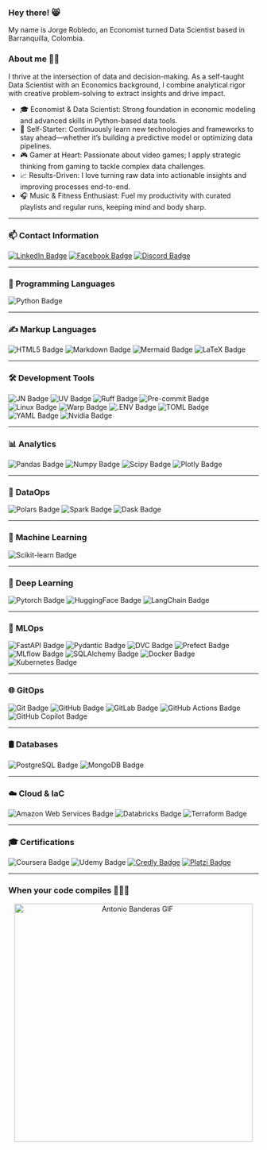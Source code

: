 ### **Hey there!** 😸 
My name is Jorge Robledo, an Economist turned Data Scientist based in Barranquilla, Colombia.

### **About me** 👋🏻
I thrive at the intersection of data and decision-making. As a self-taught Data Scientist with an Economics background, I combine analytical rigor with creative problem-solving to extract insights and drive impact.
  - 🎓 Economist & Data Scientist: Strong foundation in economic modeling and advanced skills in Python-based data tools.
  - 🚀 Self-Starter: Continuously learn new technologies and frameworks to stay ahead—whether it’s building a predictive model or optimizing data pipelines.
  - 🎮 Gamer at Heart: Passionate about video games; I apply strategic thinking from gaming to tackle complex data challenges.
  - 📈 Results-Driven: I love turning raw data into actionable insights and improving processes end-to-end.
  - 🎧 Music & Fitness Enthusiast: Fuel my productivity with curated playlists and regular runs, keeping mind and body sharp.

---
### 📫 **Contact Information**
[![LinkedIn Badge](https://img.shields.io/badge/LinkedIn-0A66C2?style=for-the-badge&logo=linkedin&logoColor=white)](https://www.linkedin.com/in/jorge-robledo11)
[![Facebook Badge](https://img.shields.io/badge/Facebook-1877F2?style=for-the-badge&logo=facebook&logoColor=white)](https://web.facebook.com/robledo1337)
[![Discord Badge](https://img.shields.io/badge/Discord-5865F2?style=for-the-badge&logo=discord&logoColor=white)](https://discord.gg/4gsqa6Ups7)

---
### 🐍 **Programming Languages**
![Python Badge](https://img.shields.io/badge/Python-3776AB.svg?style=for-the-badge&logo=python&logoColor=white)

---
### ✍️ **Markup Languages**
![HTML5 Badge](https://img.shields.io/badge/HTML5-E34F26.svg?style=for-the-badge&logo=html5&logoColor=white)
![Markdown Badge](https://img.shields.io/badge/Markdown-000000.svg?style=for-the-badge&logo=markdown&logoColor=white)
![Mermaid Badge](https://img.shields.io/badge/Mermaid-FF3670.svg?style=for-the-badge&logo=mermaid&logoColor=white)
![LaTeX Badge](https://img.shields.io/badge/LaTeX-008080.svg?&style=for-the-badge&logo=latex&logoColor=white)

---
### 🛠️ **Development Tools**
![JN Badge](https://img.shields.io/badge/Jupyter-F37626.svg?&style=for-the-badge&logo=Jupyter&logoColor=white)
![UV Badge](https://img.shields.io/badge/UV-DE5FE9?style=for-the-badge&logo=uv&logoColor=white)
![Ruff Badge](https://img.shields.io/badge/Ruff-D7FF64?style=for-the-badge&logo=ruff&logoColor=white)
![Pre-commit Badge](https://img.shields.io/badge/Pre_commit-FAB040?style=for-the-badge&logo=pre-commit&logoColor=white)
![Linux Badge](https://img.shields.io/badge/Linux-FCC624?style=for-the-badge&logo=linux&logoColor=white)
![Warp Badge](https://img.shields.io/badge/Warp-01A4FF?style=for-the-badge&logo=warp&logoColor=white)
![.ENV Badge](https://img.shields.io/badge/.env-ECD53F.svg?&style=for-the-badge&logo=dotenv&logoColor=white)
![TOML Badge](https://img.shields.io/badge/toml-9C4121.svg?&style=for-the-badge&logo=toml&logoColor=white)
![YAML Badge](https://img.shields.io/badge/yaml-CB171E.svg?&style=for-the-badge&logo=yaml&logoColor=white)
![Nvidia Badge](https://img.shields.io/badge/Nvidia-76B900.svg?&style=for-the-badge&logo=nvidia&logoColor=white)

---
### 📊 **Analytics**
![Pandas Badge](https://img.shields.io/badge/Pandas-150458?style=for-the-badge&logo=pandas&logoColor=white)
![Numpy Badge](https://img.shields.io/badge/Numpy-013243?style=for-the-badge&logo=numpy&logoColor=white)
![Scipy Badge](https://img.shields.io/badge/Scipy-8CAAE6?style=for-the-badge&logo=scipy&logoColor=white)
![Plotly Badge](https://img.shields.io/badge/Plotly-3F4F75?style=for-the-badge&logo=plotly&logoColor=white)

---
### 🔁 **DataOps**
![Polars Badge](https://img.shields.io/badge/Polars-CD792C?style=for-the-badge&logo=polars&logoColor=white)
![Spark Badge](https://img.shields.io/badge/Spark-E25A1C?style=for-the-badge&logo=apachespark&logoColor=white)
![Dask Badge](https://img.shields.io/badge/Dask-FC6E6B?style=for-the-badge&logo=dask&logoColor=white)

---
### 🤖 **Machine Learning**
![Scikit-learn Badge](https://img.shields.io/badge/Scikit_learn-F7931E?style=for-the-badge&logo=scikit-learn&logoColor=white)

---
### 🧠 **Deep Learning**
![Pytorch Badge](https://img.shields.io/badge/Pytorch-EE4C2C?style=for-the-badge&logo=pytorch&logoColor=white)
![HuggingFace Badge](https://img.shields.io/badge/Hugging_Face-FFD21E?style=for-the-badge&logo=hugging-face&logoColor=white)
![LangChain Badge](https://img.shields.io/badge/LangChain-1C3C3C?style=for-the-badge&logo=langchain&logoColor=white)

---
### 🔄 **MLOps**
![FastAPI Badge](https://img.shields.io/badge/FastAPI-009688?style=for-the-badge&logo=fastapi&logoColor=white)
![Pydantic Badge](https://img.shields.io/badge/Pydantic-E92063?style=for-the-badge&logo=pydantic&logoColor=white)
![DVC Badge](https://img.shields.io/badge/DVC-13ADC7?style=for-the-badge&logo=dvc&logoColor=white)
![Prefect Badge](https://img.shields.io/badge/Prefect-070E10?style=for-the-badge&logo=prefect&logoColor=white)
![MLflow Badge](https://img.shields.io/badge/MLflow-0194E2?style=for-the-badge&logo=mlflow&logoColor=white)
![SQLAlchemy Badge](https://img.shields.io/badge/SQLAlchemy-D71F00?style=for-the-badge&logo=sqlalchemy&logoColor=white)
![Docker Badge](https://img.shields.io/badge/Docker-2496ED?style=for-the-badge&logo=docker&logoColor=white)
![Kubernetes Badge](https://img.shields.io/badge/Kubernetes-326CE5?style=for-the-badge&logo=kubernetes&logoColor=white)

---
### 🌐 **GitOps**
![Git Badge](https://img.shields.io/badge/Git-F05032?style=for-the-badge&logo=git&logoColor=white)
![GitHub Badge](https://img.shields.io/badge/GitHub-181717?style=for-the-badge&logo=github&logoColor=white)
![GitLab Badge](https://img.shields.io/badge/GitLab-FC6D26?style=for-the-badge&logo=gitlab&logoColor=white)
![GitHub Actions Badge](https://img.shields.io/badge/GitHub_Actions-2088FF?style=for-the-badge&logo=githubactions&logoColor=white)
![GitHub Copilot Badge](https://img.shields.io/badge/GitHub_Copilot-000000?style=for-the-badge&logo=githubcopilot&logoColor=white)

---
### 🛢️ **Databases**
![PostgreSQL Badge](https://img.shields.io/badge/PostgreSQL-4169E1.svg?style=for-the-badge&logo=postgresql&logoColor=white)
![MongoDB Badge](https://img.shields.io/badge/MongoDB-47A248.svg?style=for-the-badge&logo=mongodb&logoColor=white)

---
### ☁️ **Cloud & IaC**
![Amazon Web Services Badge](https://img.shields.io/badge/Amazon_Web_Services-232F3E.svg?style=for-the-badge&logo=amazonwebservices&logoColor=white)
![Databricks Badge](https://img.shields.io/badge/Databricks-FF3621.svg?style=for-the-badge&logo=databricks&logoColor=white)
![Terraform Badge](https://img.shields.io/badge/Terraform-844FBA?style=for-the-badge&logo=terraform&logoColor=white)

---
### 🎓 **Certifications**
![Coursera Badge](https://img.shields.io/badge/Coursera-0056D2?style=for-the-badge&logo=coursera&logoColor=white)
![Udemy Badge](https://img.shields.io/badge/Udemy-A435F0?style=for-the-badge&logo=udemy&logoColor=white)
[![Credly Badge](https://img.shields.io/badge/Credly-FF6B00?style=for-the-badge&logo=credly&logoColor=white)](https://www.credly.com/users/jorge-robledo.8de15cb7/badges)
[![Platzi Badge](https://img.shields.io/badge/Platzi-98CA3F?style=for-the-badge&logo=platzi&logoColor=white)](https://platzi.com/p/robledo.1337)

---
### **When your code compiles** 🧑🏻‍💻
<div align="center">
  <img src="https://media0.giphy.com/media/v1.Y2lkPTc5MGI3NjExdW5rZDNiemE2dWkxMnlwMXV6OHpheTdjbnNuZnNsNnlhNmU3MjIyOSZlcD12MV9pbnRlcm5hbF9naWZfYnlfaWQmY3Q9Zw/fDzM81OYrNjJC/giphy.gif" alt="Antonio Banderas GIF" width="480"/>
</div>
